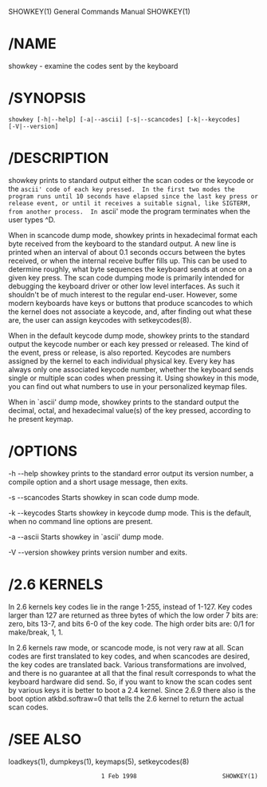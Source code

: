 SHOWKEY(1)                  General Commands Manual                 SHOWKEY(1)

# /NAME

   showkey - examine the codes sent by the keyboard

# /SYNOPSIS

    showkey [-h|--help] [-a|--ascii] [-s|--scancodes] [-k|--keycodes]
    [-V|--version]

# /DESCRIPTION

   showkey prints to standard output either the scan codes or the keycode
   or the `ascii' code of each key pressed.  In the first two modes the
   program runs until 10 seconds have elapsed since the last key press or
   release event, or until it receives a suitable signal, like SIGTERM,
   from another process.  In `ascii' mode the program terminates when the
   user types ^D.

   When in scancode dump mode, showkey prints in hexadecimal format each
   byte received from the keyboard to the standard output. A new line is
   printed when an interval of about 0.1 seconds occurs between the bytes
   received, or when the internal receive buffer fills up. This can be
   used to determine roughly, what byte sequences the keyboard sends at
   once on a given key press. The scan code dumping mode is primarily
   intended for debugging the keyboard driver or other low level
   interfaces. As such it shouldn't be of much interest to the regular
   end-user. However, some modern keyboards have keys or buttons that
   produce scancodes to which the kernel does not associate a keycode,
   and, after finding out what these are, the user can assign keycodes
   with setkeycodes(8).

   When in the default keycode dump mode, showkey prints to the standard
   output the keycode number or each key pressed or released. The kind of
   the event, press or release, is also reported.  Keycodes are numbers
   assigned by the kernel to each individual physical key. Every key has
   always only one associated keycode number, whether the keyboard sends
   single or multiple scan codes when pressing it. Using showkey in this
   mode, you can find out what numbers to use in your personalized keymap
   files.

   When in `ascii' dump mode, showkey prints to the standard output the
   decimal, octal, and hexadecimal value(s) of the key pressed, according
   to he present keymap.

# /OPTIONS

   -h --help
          showkey prints to the standard error output its version number,
          a compile option and a short usage message, then exits.

   -s --scancodes
          Starts showkey in scan code dump mode.

   -k --keycodes
          Starts showkey in keycode dump mode. This is the default, when
          no command line options are present.

   -a --ascii
          Starts showkey in `ascii' dump mode.

   -V --version
          showkey prints version number and exits.

# /2.6 KERNELS

   In 2.6 kernels key codes lie in the range 1-255, instead of 1-127.  Key
   codes larger than 127 are returned as three bytes of which the low
   order 7 bits are: zero, bits 13-7, and bits 6-0 of the key code.  The
   high order bits are: 0/1 for make/break, 1, 1.

   In 2.6 kernels raw mode, or scancode mode, is not very raw at all.
   Scan codes are first translated to key codes, and when scancodes are
   desired, the key codes are translated back. Various transformations are
   involved, and there is no guarantee at all that the final result
   corresponds to what the keyboard hardware did send. So, if you want to
   know the scan codes sent by various keys it is better to boot a 2.4
   kernel. Since 2.6.9 there also is the boot option atkbd.softraw=0 that
   tells the 2.6 kernel to return the actual scan codes.

# /SEE ALSO

   loadkeys(1), dumpkeys(1), keymaps(5), setkeycodes(8)

                              1 Feb 1998                        SHOWKEY(1)
